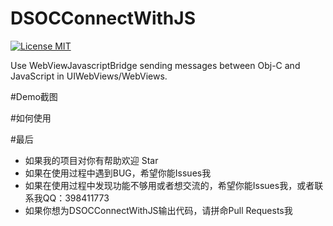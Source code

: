 # DSOCConnectWithJS

[![License MIT](https://img.shields.io/badge/license-MIT-green.svg?style=flat)](https://github.com/walkdianzi/DSPhotoBrowser/blob/master/LICENSE)&nbsp;

Use WebViewJavascriptBridge sending messages between Obj-C and JavaScript in UIWebViews/WebViews.

#Demo截图

#如何使用


#最后
- 如果我的项目对你有帮助欢迎 Star  
- 如果在使用过程中遇到BUG，希望你能Issues我
- 如果在使用过程中发现功能不够用或者想交流的，希望你能Issues我，或者联系我QQ：398411773
- 如果你想为DSOCConnectWithJS输出代码，请拼命Pull Requests我
